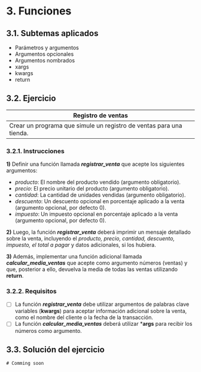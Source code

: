# 3. Funciones

## 3.1. Subtemas aplicados

- Parámetros y argumentos
- Argumentos opcionales
- Argumentos nombrados
- xargs
- kwargs
- return

## 3.2. Ejercicio

| Registro de ventas |
| ------------ |
| Crear un programa que simule un registro de ventas para una tienda. | 

### 3.2.1. Instrucciones

**1)** Definir una función llamada ***registrar_venta*** que acepte los siguientes argumentos:
- *producto*: El nombre del producto vendido (argumento obligatorio).
- *precio*: El precio unitario del producto (argumento obligatorio).
- *cantidad*: La cantidad de unidades vendidas (argumento obligatorio).
- *descuento*: Un descuento opcional en porcentaje aplicado a la venta (argumento opcional, por defecto 0).
- *impuesto*: Un impuesto opcional en porcentaje aplicado a la venta (argumento opcional, por defecto 0).

**2)**  Luego, la función ***registrar_venta*** deberá imprimir un mensaje detallado sobre la venta, incluyendo el *producto, precio, cantidad, descuento, impuesto, el total a pagar* y datos adicionales, si los hubiera.

**3)** Además, implementar una función adicional llamada ***calcular_media_ventas*** que acepte como argumento números (ventas) y que, posterior a ello, devuelva la media de todas las ventas utilizando **return**.

### 3.2.2. Requisitos

-   [ ] La función ***registrar_venta*** debe utilizar argumentos de palabras clave variables (**kwargs**) para aceptar información adicional sobre la venta, como el nombre del cliente o la fecha de la transacción.
-   [ ] La función ***calcular_media_ventas*** deberá utilizar ***args** para recibir los números como argumento. 

## 3.3. Solución del ejercicio

    # Comming soon
